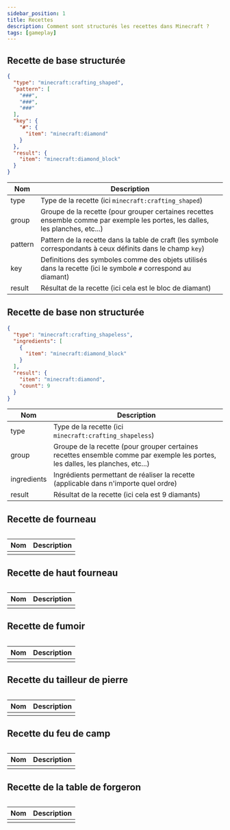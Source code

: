 ```yaml
---
sidebar_position: 1
title: Recettes
description: Comment sont structurés les recettes dans Minecraft ?
tags: [gameplay]
---
```


## Recette de base structurée

```json
{
  "type": "minecraft:crafting_shaped",
  "pattern": [
    "###",
    "###",
    "###"
  ],
  "key": {
    "#": {
      "item": "minecraft:diamond"
    }
  },
  "result": {
    "item": "minecraft:diamond_block"
  }
}
```

| Nom     | Description                                                                                                                    |
|---------|--------------------------------------------------------------------------------------------------------------------------------|
| type    | Type de la recette (ici `minecraft:crafting_shaped`)                                                                           |
| group   | Groupe de la recette (pour grouper certaines recettes ensemble comme par exemple les portes, les dalles, les planches, etc...) |
| pattern | Pattern de la recette dans la table de craft (les symbole correspondants à ceux définits dans le champ `key`)                  |
| key     | Definitions des symboles comme des objets utilisés dans la recette (ici le symbole `#` correspond au diamant)                  |
| result  | Résultat de la recette (ici cela est le bloc de diamant)                                                                       |


## Recette de base non structurée

```json
{
  "type": "minecraft:crafting_shapeless",
  "ingredients": [
    {
      "item": "minecraft:diamond_block"
    }
  ],
  "result": {
    "item": "minecraft:diamond",
    "count": 9
  }
}
```

| Nom         | Description                                                                                                                    |
|-------------|--------------------------------------------------------------------------------------------------------------------------------|
| type        | Type de la recette (ici `minecraft:crafting_shapeless`)                                                                           |
| group       | Groupe de la recette (pour grouper certaines recettes ensemble comme par exemple les portes, les dalles, les planches, etc...) |
| ingredients | Ingrédients permettant de réaliser la recette (applicable dans n'importe quel ordre)                                           |
| result      | Résultat de la recette (ici cela est 9 diamants)                                                                               |

## Recette de fourneau

```json

```

| Nom | Description |
|-----|-------------|
|     |             |

## Recette de haut fourneau

```json

```

| Nom | Description |
|-----|-------------|
|     |             |

## Recette de fumoir

```json

```

| Nom | Description |
|-----|-------------|
|     |             |

## Recette du tailleur de pierre

```json

```

| Nom | Description |
|-----|-------------|
|     |             |

## Recette du feu de camp

```json

```

| Nom | Description |
|-----|-------------|
|     |             |

## Recette de la table de forgeron

```json

```

| Nom | Description |
|-----|-------------|
|     |             |